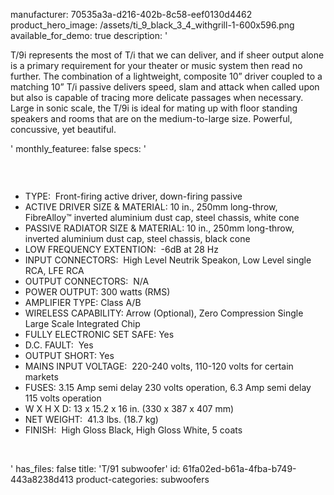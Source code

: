 manufacturer: 70535a3a-d216-402b-8c58-eef0130d4462
product_hero_image: /assets/ti_9_black_3_4_withgrill-1-600x596.png
available_for_demo: true
description: '<p>T/9i represents the most of T/i that we can deliver, and if sheer output alone is a primary requirement for your theater or music system then read no further. The combination of a lightweight, composite 10” driver coupled to a matching 10” T/i passive delivers speed, slam and attack when called upon but also is capable of tracing more delicate passages when necessary. Large in sonic scale, the T/9i is ideal for mating up with floor standing speakers and rooms that are on the medium-to-large size. Powerful, concussive, yet beautiful.</p>'
monthly_featuree: false
specs: '<h3><br></h3><ul><li>TYPE: &nbsp;Front-firing active driver, down-firing passive<br></li><li>ACTIVE DRIVER SIZE &amp; MATERIAL: 10 in., 250mm long-throw, FibreAlloy™ inverted aluminium dust cap, steel chassis, white cone<br></li><li>PASSIVE RADIATOR SIZE &amp; MATERIAL: 10 in., 250mm long-throw, inverted aluminium dust cap, steel chassis, black cone<br></li><li>LOW FREQUENCY EXTENTION: &nbsp;-6dB at 28 Hz<br></li><li>INPUT CONNECTORS: &nbsp;High Level Neutrik Speakon, Low Level single RCA, LFE RCA<br></li><li>OUTPUT CONNECTORS: &nbsp;N/A<br></li><li>POWER OUTPUT: 300 watts (RMS)<br></li><li>AMPLIFIER TYPE: Class A/B<br></li><li>WIRELESS CAPABILITY: Arrow (Optional), Zero Compression Single Large Scale Integrated Chip<br></li><li>FULLY ELECTRONIC SET SAFE: Yes<br></li><li>D.C. FAULT: &nbsp;Yes<br></li><li>OUTPUT SHORT: Yes<br></li><li>MAINS INPUT VOLTAGE: &nbsp;220-240 volts, 110-120 volts for certain markets<br></li><li>FUSES: 3.15 Amp semi delay 230 volts operation, 6.3 Amp semi delay 115 volts operation<br></li><li>W X H X D: 13 x 15.2 x 16 in. (330 x 387 x 407 mm)<br></li><li>NET WEIGHT: &nbsp;41.3 lbs. (18.7 kg)<br></li><li>FINISH: &nbsp;High Gloss Black, High Gloss White, 5 coats<br></li></ul><p><br></p>'
has_files: false
title: 'T/91 subwoofer'
id: 61fa02ed-b61a-4fba-b749-443a8238d413
product-categories: subwoofers
